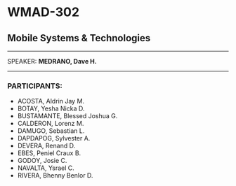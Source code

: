 # WMAD-302

## Mobile Systems & Technologies

---

SPEAKER: **MEDRANO, Dave H.**

---

### PARTICIPANTS:
- ACOSTA, Aldrin Jay M.
- BOTAY, Yesha Nicka D.
- BUSTAMANTE, Blessed Joshua G.
- CALDERON, Lorenz M.
- DAMUGO, Sebastian L.
- DAPDAPOG, Sylvester A.
- DEVERA, Renand D.
- EBES, Peniel Craux B.
- GODOY, Josie C.
- NAVALTA, Ysrael C.
- RIVERA, Bhenny Benlor D.
